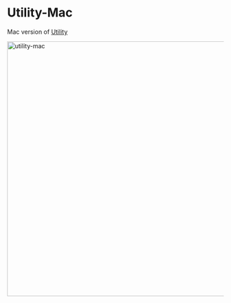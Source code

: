 # Utility-Mac

Mac version of [Utility](https://github.com/AlexHedley/Utility)

<img width="592" alt="utility-mac" src="https://cloud.githubusercontent.com/assets/1573469/8893070/dce4732a-3377-11e5-9fc1-9d6a35120295.png">
